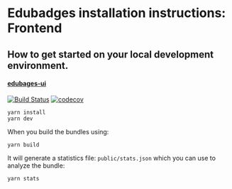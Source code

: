 # Edubadges installation instructions: Frontend
## How to get started on your local development environment.

#### [edubages-ui](#edubages-ui)

[![Build Status](https://travis-ci.com/edubadges/edubadges-ui.svg?branch=master)](https://travis-ci.com/edubadges/edubadges-ui)
[![codecov](https://codecov.io/gh/edubadges/edubadges-ui/branch/master/graph/badge.svg)](https://codecov.io/gh/edubadges/edubadges-ui)

```
yarn install
yarn dev
```

When you build the bundles using:
```
yarn build
```
It will generate a statistics file: `public/stats.json` which you can use to analyze the bundle:
```
yarn stats
```
